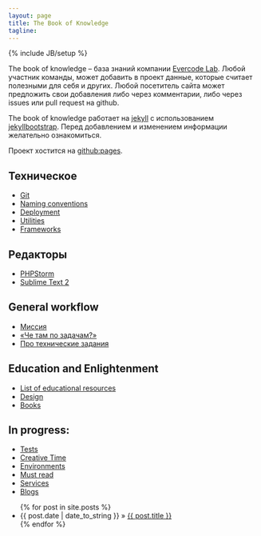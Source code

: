 ```yaml
---
layout: page
title: The Book of Knowledge
tagline: 
---
```

{% include JB/setup %}

The book of knowledge – база знаний компании [Evercode Lab](http://www.evercodelab.com). Любой участник команды, может добавить в проект данные, которые считает полезными для себя и других. Любой посетитель сайта может предложить свои добавления либо через комментарии, либо через issues или pull request на github.

The book of knowledge работает на [jekyll](https://github.com/mojombo/jekyll) с использованием [jekyllbootstrap](http://jekyllbootstrap.com/). Перед добавлением и изменением информации желательно ознакомиться.

Проект хостится на [github:pages](http://pages.github.com/).

## Техническое

* [Git](/pages/git.html)
* [Naming conventions](/pages/naming-conventions.html)
* [Deployment](/pages/deployment.html)
* [Utilities](/pages/utilities.html)
* [Frameworks](/pages/frameworks.html) 

## Редакторы

* [PHPStorm](/pages/phpstorm.html)
* [Sublime Text 2](/pages/sublime-text-2.html)

## General workflow

* [Миссия](/pages/mission.html)
* [«Че там по задачам?»](/pages/i-have-nothing-to-do.html)
* [Про технические задания](/pages/requirements-specification.html)


## Education and Enlightenment

* [List of educational resources](/pages/educational-resources.html)
* [Design](/pages/design.html)
* [Books](/pages/books.html)

## In progress:

* [Tests](/pages/tests.html)
* [Creative Time](/pages/creative-time.html)
* [Environments](/pages/environments.html)
* [Must read](/pages/must-read.html)
* [Services](/pages/services.html)
* [Blogs](/pages/blogs.html)


<ul class="posts">
  {% for post in site.posts %}
    <li><span>{{ post.date | date_to_string }}</span> &raquo; <a href="{{ BASE_PATH }}{{ post.url }}">{{ post.title }}</a></li>
  {% endfor %}
</ul>
